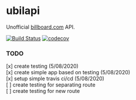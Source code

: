 # ubilapi
Unofficial [billboard.com](https://www.billboard.com) API.

[![Build Status](https://travis-ci.org/didadadida93/ubilapi.svg?branch=master)](https://travis-ci.org/didadadida93/ubilapi) [![codecov](https://codecov.io/gh/didadadida93/ubilapi/branch/master/graph/badge.svg)](https://codecov.io/gh/didadadida93/ubilapi)

### TODO
[x] create testing (5/08/2020)  
[x] create simple app based on testing (5/08/2020)  
[x] setup simple travis ci/cd (5/08/2020)  
[  ] create testing for separating route  
[  ] create testing for new route  
